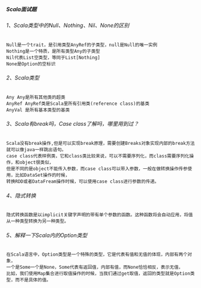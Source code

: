 
##### Scala面试题

###### 1、Scala类型中的Null、Nothing、Nil、None的区别
    Null是一个trait，是引用类型AnyRef的子类型，null是Null的唯一实例
    Nothing是一个特质，是所有类型Any的子类型
    Nil代表List空类型，等同于List[Nothing]
    None是Option的空标识

###### 2、Scala类型
    Any Any是所有其他类的超类
    AnyRef AnyRef类是Scala里所有引用类(reference class)的基类
    AnyVal 是所有基本类型的基类

###### 3、Scala有break吗，Case class了解吗，哪里用到过？
    Scala没有break操作,但是可以实现break原理，需要创建Breaks对象实现内部的break方法就可以像java一样跳出语句。
    case class代表样例类，它和class类比较来说，可以不需要序列化，而class需要序列化操作，和object很类似，
    但是不同的是object不能传入参数，而case class可以带入参数，一般在做转换操作传参使用，比如DataSet操作的时候，
    转换RDD或者DataFream操作时候，可以使用case class进行参数的传递。

###### 4、隐式转换
    隐式转换函数是以implicit关键字声明的带有单个参数的函数。这种函数将会自动应用，将值从一种类型转换为另一种类型。

###### 5、解释一下Scala内的Option类型
    在Scala语言中，Option类型是一个特殊的类型，它是代表有值和无值的体现，内部有两个对象，
    一个是Some一个是None，Some代表有返回值，内部有值，而None恰恰相反，表示无值，
    比如，我们使用Map集合进行取值操作的时候，当我们通过get取值，返回的类型就是Option类型，而不是具体的值。

